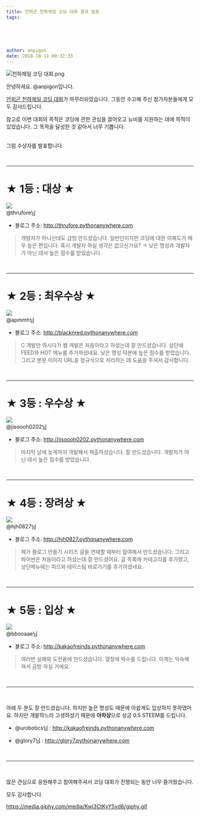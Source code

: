 ```yaml
---
title: 안피곤 천하제일 코딩 대회 결과 발표
tags:
  
  
  
  
  
author: anpigon
date: 2018-10-11 00:32:33
---
```


![천하제일 코딩 대회.png](https://files.steempeak.com/file/steempeak/anpigon/EjhfDhpT-E1848EE185A5E186ABE18492E185A1E1848CE185A6E1848BE185B5E186AF20E1848FE185A9E18483E185B5E186BC20E18483E185A2E18492E185AC.png)

안녕하세요. @anpigon입니다.

[안피곤 천하제일 코딩 대회](https://steemit.com/kr/@anpigon/anpigon-coding-contest)가 마무리되었습니다. 그동안 수고해 주신 참가자분들에게 모두 감사드립니다. 

참고로 이번 대회의 목적은 코딩에 관한 관심을 끌어오고 뉴비를 지원하는 데에 목적이 있었습니다. 그 목적을 달성한 것 같아서 너무 기쁩니다.

<br>그럼 수상자를 발표합니다.

<br><hr>

# ★ 1등 : 대상 ★

![](https://steemitimages.com/u/thrufore/avatar/small)<br>@thrufore님

- 블로그 주소: http://thrufore.pythonanywhere.com

> 개발자가 아니신데도 금방 만드셨습니다. 일반인이지만 코딩에 대한 이해도가 매우 높은 편입니다. 혹시 개발자 하실 생각은 없으신가요? ㅋ 낮은 명성과 개발자가 아닌 데서 높은 점수를 받았습니다.

<br><hr>

# ★ 2등 : 최우수상 ★

![](https://steemitimages.com/u/apmmh/avatar/small)<br>@apmmh님

- 블로그 주소: http://blacknred.pythonanywhere.com

> C 개발만 하시다가 웹 개발은 처음이라고 하셨는데 잘 만드셨습니다. 상단에 FEED와 HOT 메뉴를 추가하셨네요. 낮은 명성 덕분에 높은 점수를 받았습니다. 그리고 본문 이미지 URL을 정규식으로 처리하는 데 도움을 주셔서 감사합니다.

<br><hr>

# ★ 3등 : 우수상 ★

![](https://steemitimages.com/u/jisoooh0202/avatar/small)<br>@jisoooh0202님

- 블로그 주소: http://jisoooh0202.pythonanywhere.com

> 마지막 날에 늦게까지 개발해서 제출하셨습니다. 잘 만드셨습니다. 개발자가 아닌 데서 높은 점수를 받았습니다.


<br><hr>

# ★ 4등 : 장려상 ★

![](https://steemitimages.com/u/hjh0827/avatar/small)<br>@hjh0827님

- 블로그 주소: http://hjh0827.pythonanywhere.com

> 제가 블로그 만들기 시리즈 글을 연재할 때부터 참여해서 만드셨습니다. 그리고 파이썬은 처음이라고 하셨는데 잘 만드셨어요. 글 목록에 카테고리를 추가했고, 상단메뉴에는 피드와 테이스팀 바로가기를 추가하셨네요.

<br><hr>

# ★ 5등 : 입상 ★

![](https://steemitimages.com/u/bbooaae/avatar/small)<br>@bbooaae님

- 블로그 주소: http://kakaofreinds.pythonanywhere.com

> 여러번 실패와 도전끝에 만드셨습니다. 열정에 박수를 드립니다. 이제는 익숙해져서 금방 하실 거에요.

<br><hr><br>


아래 두 분도 잘 만드셨습니다. 하지만 높은 명성도 때문에 아쉽게도 입상하지 못하였어요. 
하지만 개발하느라 고생하셨기 때문에 **아차상**으로 상금 0.5 STEEM를 드립니다.

- @urobotics님 : http://kakaofreinds.pythonanywhere.com

- @glory7님 : http://glory7.pythonanywhere.com



<br><hr><br>

많은 관심으로 응원해주고 참여해주셔서 코딩 대회가 진행되는 동안 너무 즐거웠습니다.

모두 감사합니다.

https://media.giphy.com/media/Kwi3CtKyY5vd6/giphy.gif
